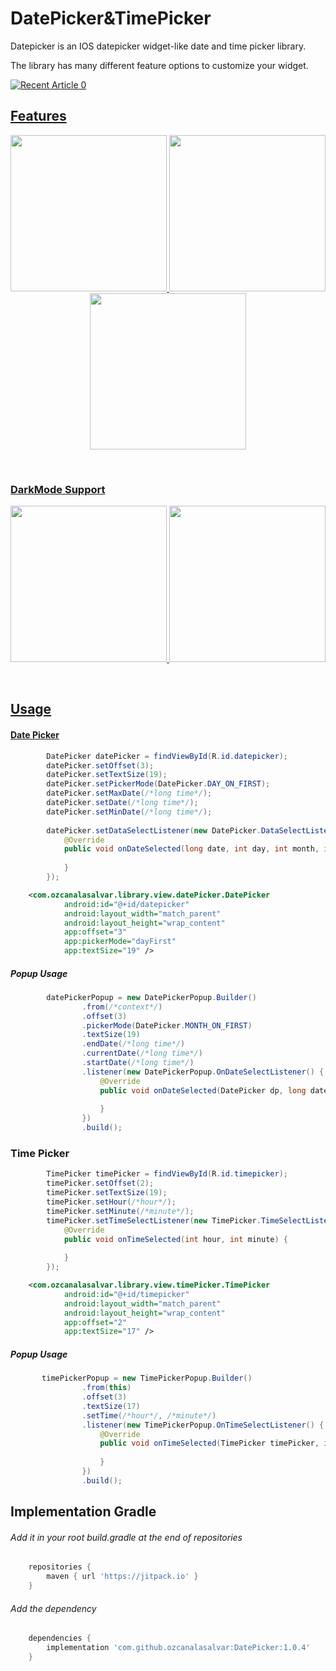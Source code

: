 # DatePicker&TimePicker
Datepicker is an IOS datepicker widget-like date and time picker library.

The library has many different feature options to customize your widget.


<a target="_blank" href="https://github-readme-medium-recent-article.vercel.app/medium/@ozcanalasalvar/0"><img src="https://github-readme-medium-recent-article.vercel.app/medium/@ozcanalasalvar/0" alt="Recent Article 0"> 



## Features

<p align="center">
  <img src="https://user-images.githubusercontent.com/66948288/100557708-ee1bbb00-32bb-11eb-9905-80c8c775d705.gif" width="250">
  <img src="https://user-images.githubusercontent.com/66948288/100557710-f1af4200-32bb-11eb-8472-e64a3882f85e.gif" width="250">
   <img src="https://user-images.githubusercontent.com/66948288/100558035-941bf500-32bd-11eb-9b27-53cb02809e7c.gif" width="250">
</p>
<br>


### DarkMode Support


<p align="center">
  <img src="https://user-images.githubusercontent.com/66948288/100557614-659d1a80-32bb-11eb-9855-0990892a3b4d.png" width="250">
  <img src="https://user-images.githubusercontent.com/66948288/100557616-68980b00-32bb-11eb-8ee1-36adbffbaea2.png" width="250">
</p>
<br>


## Usage

#### Date Picker 

```java
        DatePicker datePicker = findViewById(R.id.datepicker);
        datePicker.setOffset(3);
        datePicker.setTextSize(19);
        datePicker.setPickerMode(DatePicker.DAY_ON_FIRST);
        datePicker.setMaxDate(/*long time*/);
        datePicker.setDate(/*long time*/);
        datePicker.setMinDate(/*long time*/);
        
        datePicker.setDataSelectListener(new DatePicker.DataSelectListener() {
            @Override
            public void onDateSelected(long date, int day, int month, int year) {
               
            }
        });
```

```xml    
    <com.ozcanalasalvar.library.view.datePicker.DatePicker
            android:id="@+id/datepicker"
            android:layout_width="match_parent"
            android:layout_height="wrap_content"
            app:offset="3"
            app:pickerMode="dayFirst"
            app:textSize="19" />
```
##### Popup Usage

```java
        datePickerPopup = new DatePickerPopup.Builder()
                .from(/*context*/)
                .offset(3)
                .pickerMode(DatePicker.MONTH_ON_FIRST)
                .textSize(19)
                .endDate(/*long time*/)
                .currentDate(/*long time*/)
                .startDate(/*long time*/)
                .listener(new DatePickerPopup.OnDateSelectListener() {
                    @Override
                    public void onDateSelected(DatePicker dp, long date, int day, int month, int year) {
                        
                    }
                })
                .build();
```



### Time Picker

```java
        TimePicker timePicker = findViewById(R.id.timepicker);
        timePicker.setOffset(2);
        timePicker.setTextSize(19);
        timePicker.setHour(/*hour*/);
        timePicker.setMinute(/*minute*/);
        timePicker.setTimeSelectListener(new TimePicker.TimeSelectListener() {
            @Override
            public void onTimeSelected(int hour, int minute) {
                
            }
        });
```

```xml    
    <com.ozcanalasalvar.library.view.timePicker.TimePicker
            android:id="@+id/timepicker"
            android:layout_width="match_parent"
            android:layout_height="wrap_content"
            app:offset="2"
            app:textSize="17" />
```
##### Popup Usage

```java
       timePickerPopup = new TimePickerPopup.Builder()
                .from(this)
                .offset(3)
                .textSize(17)
                .setTime(/*hour*/, /*minute*/)
                .listener(new TimePickerPopup.OnTimeSelectListener() {
                    @Override
                    public void onTimeSelected(TimePicker timePicker, int hour, int minute) {
                        
                    }
                })
                .build();
```


## Implementation Gradle

###### Add it in your root build.gradle at the end of repositories

```groovy
    repositories {
        maven { url 'https://jitpack.io' }
    }
```

###### Add the dependency

```groovy
    dependencies {
	    implementation 'com.github.ozcanalasalvar:DatePicker:1.0.4'
	}
```
